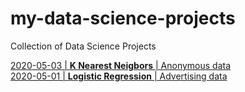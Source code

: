# my-data-science-projects
Collection of Data Science Projects

[2020-05-03 | **K Nearest Neigbors** | Anonymous data](https://github.com/cookiebecoding/my-data-science-projects/tree/master/2020-05-03-k-nearest-neighbors-anonymous-data)  
[2020-05-01 | **Logistic Regression** | Advertising data](https://github.com/cookiebecoding/my-data-science-projects/tree/master/2020-05-01-logistic-regression-ad-data)
